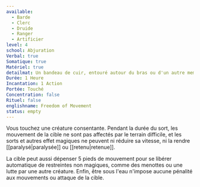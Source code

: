 ```yaml
---
available:
  - Barde
  - Clerc
  - Druide
  - Ranger
  - Artificier
level: 4
school: Abjuration
Verbal: true
Somatique: true
Matériel: true
detailmat: Un bandeau de cuir, entouré autour du bras ou d'un autre membre
Durée: 1 Heure
Incantation: 1 Action
Portée: Touché
Concentration: false
Rituel: false
englishname: Freedom of Movement
status: empty
---
```

Vous touchez une créature consentante. Pendant la durée du sort, les mouvement de la cible ne sont pas affectés par le terrain difficile, et les sorts et autres effet magiques ne peuvent ni réduire sa vitesse, ni la rendre [[paralysé|paralysée]] ou [[retenu|retenue]].

La cible peut aussi dépenser 5 pieds de mouvement pour se libérer automatique de restreintes non magiques, comme des menottes ou une lutte par une autre créature. Enfin, être sous l'eau n'impose aucune pénalité aux mouvements ou attaque de la cible.
